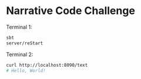 # Narrative Code Challenge

Terminal 1:

```bash
sbt
server/reStart
```

Terminal 2:

```bash
curl http://localhost:8090/text
# Hello, World!
```
